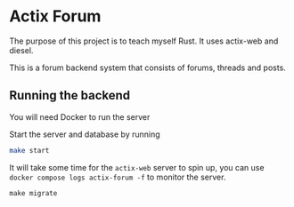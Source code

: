 # Actix Forum

The purpose of this project is to teach myself Rust. It uses actix-web and
diesel.

This is a forum backend system that consists of forums, threads and posts.

## Running the backend

You will need Docker to run the server

Start the server and database by running
```sh
make start
```


It will take some time for the `actix-web` server to spin up, you can use
`docker compose logs actix-forum -f` to monitor the server.

```
make migrate
```

